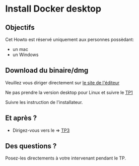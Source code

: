 # Install Docker desktop

##  Objectifs
Cet Howto est réservé uniquement aux personnes possèdant:
* un mac
* un Windows

## Download du binaire/dmg
Veuillez vous diriger directement sur [le site de l'éditeur](https://www.docker.com/products/docker-desktop/)

Ne pas prendre la version desktop pour Linux et suivre le [TP1](../TP1/README.md)

Suivre les instruction de l'installateur.


## Et après ?
* Dirigez-vous vers le => [TP3](TP3/README.md)


## Des questions ?
Posez-les directements à votre intervenant pendant le TP.